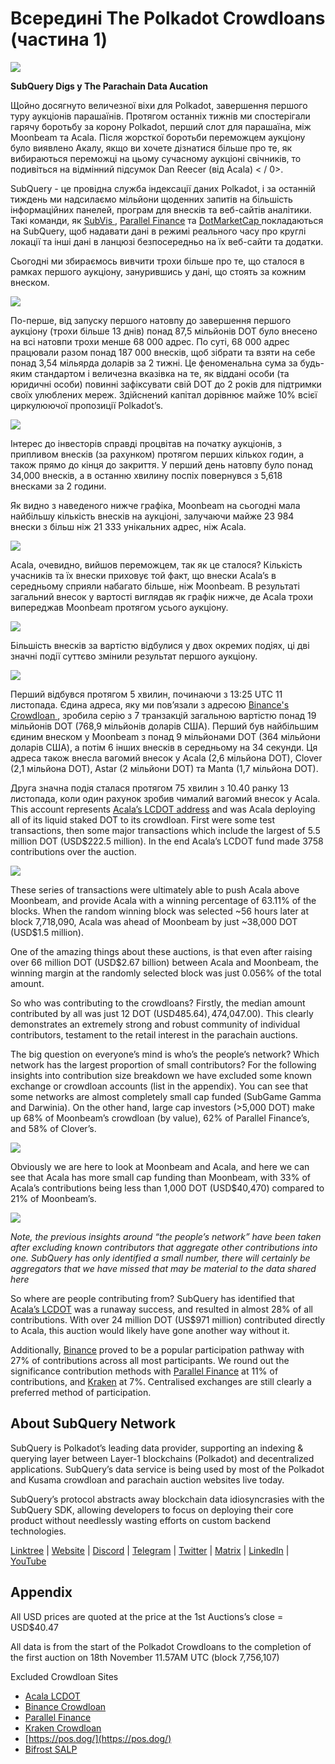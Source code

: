 # Всередині The Polkadot Crowdloans (частина 1)

![](https://miro.medium.com/max/2400/1*JvR4YsstF6OHG3mTr_1Seg.png)

**SubQuery Digs у The Parachain Data Aucation**

Щойно досягнуто величезної віхи для Polkadot, завершення першого туру аукціонів парашаїнів. Протягом останніх тижнів ми спостерігали гарячу боротьбу за корону Polkadot, перший слот для парашаїна, між Moonbeam та Acala. Після жорсткої боротьби переможцем аукціону було виявлено Акалу, якщо ви хочете дізнатися більше про те, як вибираються переможці на цьому сучасному аукціоні свічників, то подивіться на
 відмінний підсумок Dan Reecer (від Acala) < / 0>.</p> 

SubQuery - це провідна служба індексації даних Polkadot, і за останній тиждень ми надсилаємо мільйони щоденних запитів на більшість інформаційних панелей, програм для внесків та веб-сайтів аналітики. Такі команди, як [ SubVis ](https://www.subvis.io/), [Parallel Finance](https://parallel.fi/) та [ DotMarketCap ](https://dotmarketcap.com/) покладаються на SubQuery, щоб надавати дані в режимі реального часу про круглі локації та інші дані в ланцюзі безпосередньо на їх веб-сайти та додатки.

Сьогодні ми збираємось вивчити трохи більше про те, що сталося в рамках першого аукціону, занурившись у дані, що стоять за кожним внеском.

![](https://miro.medium.com/max/2400/0*Pcp3KJvC5eyP2KQ3)

По-перше, від запуску першого натовпу до завершення першого аукціону (трохи більше 13 днів) понад 87,5 мільйонів DOT було внесено на всі натовпи трохи менше 68 000 адрес. По суті, 68 000 адрес працювали разом понад 187 000 внесків, щоб зібрати та взяти на себе понад 3,54 мільярда доларів за 2 тижні. Це феноменальна сума за будь-яким стандартом і величезна вказівка на те, як віддані особи (та юридичні особи) повинні зафіксувати свій DOT до 2 років для підтримки своїх улюблених мереж. Здійснений капітал дорівнює майже 10% всієї циркулюючої пропозиції Polkadot’s.

![](https://miro.medium.com/max/2400/0*-ovBJnjxAKfeB81Y)

Інтерес до інвесторів справді процвітав на початку аукціонів, з припливом внесків (за рахунком) протягом перших кількох годин, а також прямо до кінця до закриття. У перший день натовпу було понад 34,000 внесків, а в останню хвилину поспіх повернувся з 5,618 внесками за 2 години.

Як видно з наведеного нижче графіка, Moonbeam на сьогодні мала найбільшу кількість внесків на аукціоні, залучаючи майже 23 984 внески з більш ніж 21 333 унікальних адрес, ніж Acala.

![](https://miro.medium.com/max/2400/0*MSHfjnu7KmMvDmnY)

Acala, очевидно, вийшов переможцем, так як це сталося? Кількість учасників та їх внески приховує той факт, що внески Acala’s в середньому сприяли набагато більше, ніж Moonbeam. В результаті загальний внесок у вартості виглядав як графік нижче, де Acala трохи випереджав Moonbeam протягом усього аукціону.

![](https://miro.medium.com/max/2400/0*YbV-ReqSwfimUsbO)

Більшість внесків за вартістю відбулися у двох окремих подіях, ці дві значні події суттєво змінили результат першого аукціону.

![](https://miro.medium.com/max/2400/0*jmRsZ7kxEYAWYaUq)

Перший відбувся протягом 5 хвилин, починаючи з 13:25 UTC 11 листопада. Єдина адреса, яку ми пов’язали з адресою [ Binance's Crowdloan ](https://www.binance.com/en/dotslot), зробила серію з 7 транзакцій загальною вартістю понад 19 мільйонів DOT (768,9 мільйонів доларів США). Перший був найбільшим єдиним внеском у Moonbeam з понад 9 мільйонами DOT (364 мільйони доларів США), а потім 6 інших внесків в середньому на 34 секунди. Ця адреса також внесла вагомий внесок у Acala (2,6 мільйона DOT), Clover (2,1 мільйона DOT), Astar (2 мільйони DOT) та Manta (1,7 мільйона DOT).

Друга значна подія сталася протягом 75 хвилин з 10.40 ранку 13 листопада, коли один рахунок зробив чималий вагомий внесок у Acala. This account represents  [Acala’s LCDOT address](https://medium.com/acalanetwork/acala-liquid-crowdloan-dot-lcdot-launch-on-polkadot-f28d8f561157)  and was Acala deploying all of its liquid staked DOT to its crowdloan. First were some test transactions, then some major transactions which include the largest of 5.5 million DOT (USD$222.5 million). In the end Acala’s LCDOT fund made 3758 contributions over the auction.

![](https://miro.medium.com/max/2400/0*GTJviXqhPmRIIf73)

These series of transactions were ultimately able to push Acala above Moonbeam, and provide Acala with a winning percentage of 63.11% of the blocks. When the random winning block was selected ~56 hours later at block 7,718,090, Acala was ahead of Moonbeam by just ~38,000 DOT (USD$1.5 million).

One of the amazing things about these auctions, is that even after raising over 66 million DOT (USD$2.67 billion) between Acala and Moonbeam, the winning margin at the randomly selected block was just 0.056% of the total amount.

So who was contributing to the crowdloans? Firstly, the median amount contributed by all was just 12 DOT (USD$485.64), 47% of all contributions were less than 10 DOT and 88% were less than 100 DOT (US$4,047.00). This clearly demonstrates an extremely strong and robust community of individual contributors, testament to the retail interest in the parachain auctions.

The big question on everyone’s mind is who’s the people’s network? Which network has the largest proportion of small contributors? For the following insights into contribution size breakdown we have excluded some known exchange or crowdloan accounts (list in the appendix). You can see that some networks are almost completely small cap funded (SubGame Gamma and Darwinia). On the other hand, large cap investors (>5,000 DOT) make up 68% of Moonbeam’s crowdloan (by value), 62% of Parallel Finance’s, and 58% of Clover’s.

![](https://miro.medium.com/max/2400/0*ztRnFrVfJ2aTlMiU)

Obviously we are here to look at Moonbeam and Acala, and here we can see that Acala has more small cap funding than Moonbeam, with 33% of Acala’s contributions being less than 1,000 DOT (USD$40,470) compared to 21% of Moonbeam’s.

![](https://miro.medium.com/max/2400/0*ge-2XDPgddj-J07V)

_Note, the previous insights around “the people’s network” have been taken after excluding known contributors that aggregate other contributions into one. SubQuery has only identified a small number, there will certainly be aggregators that we have missed that may be material to the data shared here_

So where are people contributing from? SubQuery has identified that  [Acala’s LCDOT](https://medium.com/acalanetwork/acala-liquid-crowdloan-dot-lcdot-launch-on-polkadot-f28d8f561157)  was a runaway success, and resulted in almost 28% of all contributions. With over 24 million DOT (US$971 million) contributed directly to Acala, this auction would likely have gone another way without it.

Additionally,  [Binance](https://www.binance.com/en/dotslot)  proved to be a popular participation pathway with 27% of contributions across all most participants. We round out the significance contribution methods with  [Parallel Finance](https://crowdloan.parallel.fi/#/auction/polkadot)  at 11% of contributions, and  [Kraken](https://www.kraken.com/learn/parachain-auctions)  at 7%. Centralised exchanges are still clearly a preferred method of participation.



## About SubQuery Network

SubQuery is Polkadot’s leading data provider, supporting an indexing & querying layer between Layer-1 blockchains (Polkadot) and decentralized applications. SubQuery’s data service is being used by most of the Polkadot and Kusama crowdloan and parachain auction websites live today.

SubQuery’s protocol abstracts away blockchain data idiosyncrasies with the SubQuery SDK, allowing developers to focus on deploying their core product without needlessly wasting efforts on custom backend technologies.

​​​​[Linktree](https://linktr.ee/subquerynetwork)  |  [Website](https://subquery.network/)  |  [Discord](https://discord.com/invite/78zg8aBSMG)  |  [Telegram](https://t.me/subquerynetwork)  |  [Twitter](https://twitter.com/subquerynetwork)  |  [Matrix](https://matrix.to/#/#subquery:matrix.org)  |  [LinkedIn](https://www.linkedin.com/company/subquery)  |  [YouTube](https://www.youtube.com/channel/UCi1a6NUUjegcLHDFLr7CqLw)



## Appendix

All USD prices are quoted at the price at the 1st Auctions’s close = USD$40.47

All data is from the start of the Polkadot Crowdloans to the completion of the first auction on 18th November 11.57AM UTC (block 7,756,107)

Excluded Crowdloan Sites

-   [Acala LCDOT](https://medium.com/acalanetwork/acala-liquid-crowdloan-dot-lcdot-launch-on-polkadot-f28d8f561157)
-   [Binance Crowdloan](https://www.binance.com/en/dotslot)
-   [Parallel Finance](https://crowdloan.parallel.fi/#/auction/polkadot)
-   [Kraken Crowdloan](https://www.kraken.com/learn/parachain-auctions)
-   [https://pos.dog/](https://pos.dog/)
-   [Bifrost SALP](https://medium.com/bifrost-finance/bifrost-announces-slot-auction-liquidity-protocol-salp-weekly-report-51-57a7f69aad34)
